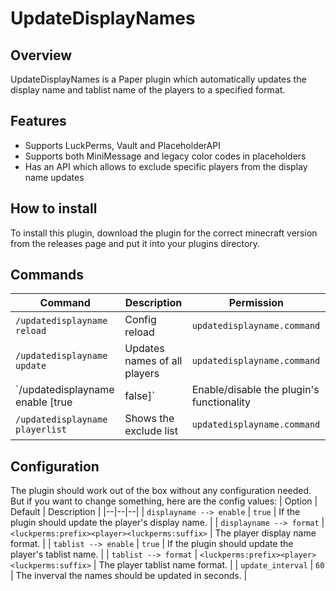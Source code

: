 # UpdateDisplayNames
## Overview
UpdateDisplayNames is a Paper plugin which automatically updates the display name and tablist name of the players to a specified format.
## Features
- Supports LuckPerms, Vault and PlaceholderAPI
- Supports both MiniMessage and legacy color codes in placeholders
- Has an API which allows to exclude specific players from the display name updates
## How to install
To install this plugin, download the plugin for the correct minecraft version from the releases page and put it into your plugins directory.
## Commands
| Command | Description | Permission |
|--|--|--|
| `/updatedisplayname reload` | Config reload | `updatedisplayname.command` |
| `/updatedisplayname update` | Updates names of all players | `updatedisplayname.command` |
| `/updatedisplayname enable [true|false]` | Enable/disable the plugin's functionality | `updatedisplayname.command` |
| `/updatedisplayname playerlist` | Shows the exclude list | `updatedisplayname.command` |
## Configuration
The plugin should work out of the box without any configuration needed.  
But if you want to change something, here are the config values:
| Option | Default | Description |
|--|--|--|
| `displayname --> enable` | `true` | If the plugin should update the player's display name. |
| `displayname --> format` | `<luckperms:prefix><player><luckperms:suffix>` | The player display name format. |
| `tablist --> enable` | `true` | If the plugin should update the player's tablist name. |
| `tablist --> format` | `<luckperms:prefix><player><luckperms:suffix>` | The player tablist name format. |
| `update_interval` | `60` | The inverval the names should be updated in seconds. |

